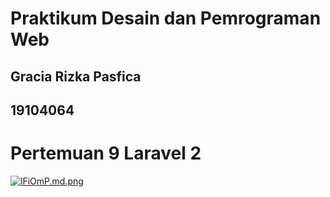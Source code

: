 # Praktikum Desain dan Pemrograman Web

## Gracia Rizka Pasfica

## 19104064

# Pertemuan 9 Laravel 2
[![lFiOmP.md.png](https://iili.io/lFiOmP.md.png)](https://freeimage.host/i/lFiOmP)